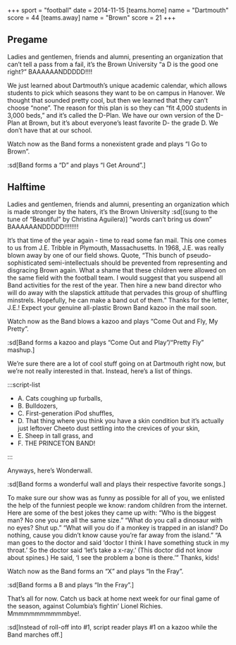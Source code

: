+++
sport = "football"
date = 2014-11-15
[teams.home]
name = "Dartmouth"
score = 44
[teams.away]
name = "Brown"
score = 21
+++

## Pregame

Ladies and gentlemen, friends and alumni, presenting an organization that can’t tell a pass from a fail, it’s the Brown University “a D is the good one right?” BAAAAAANDDDDD!!!!

We just learned about Dartmouth’s unique academic calendar, which allows students to pick which seasons they want to be on campus in Hanover. We thought that sounded pretty cool, but then we learned that they can’t choose “none”. The reason for this plan is so they can “fit 4,000 students in 3,000 beds,” and it’s called the D-Plan. We have our own version of the D-Plan at Brown, but it’s about everyone’s least favorite D- the grade D. We don’t have that at our school.

Watch now as the Band forms a nonexistent grade and plays “I Go to Brown”.

:sd[Band forms a “D” and plays “I Get Around”.]

## Halftime

Ladies and gentlemen, friends and alumni, presenting an organization which is made stronger by the haters, it’s the Brown University :sd[(sung to the tune of “Beautiful” by Christina Aguilera)] “words can’t bring us down” BAAAAAANDDDDD!!!!!!!!

It’s that time of the year again - time to read some fan mail. This one comes to us from J.E. Tribble in Plymouth, Massachusetts. In 1968, J.E. was really blown away by one of our field shows. Quote, “This bunch of pseudo-sophisticated semi-intellectuals should be prevented from representing and disgracing Brown again. What a shame that these children were allowed on the same field with the football team. I would suggest that you suspend all Band activities for the rest of the year. Then hire a new band director who will do away with the slapstick attitude that pervades this group of shuffling minstrels. Hopefully, he can make a band out of them.” Thanks for the letter, J.E.! Expect your genuine all-plastic Brown Band kazoo in the mail soon.

Watch now as the Band blows a kazoo and plays “Come Out and Fly, My Pretty”.

:sd[Band forms a kazoo and plays “Come Out and Play”/“Pretty Fly” mashup.]

We’re sure there are a lot of cool stuff going on at Dartmouth right now, but we’re not really interested in that. Instead, here’s a list of things.

:::script-list

- A. Cats coughing up furballs,
- B. Bulldozers,
- C. First-generation iPod shuffles,
- D. That thing where you think you have a skin condition but it’s actually just leftover Cheeto dust settling into the crevices of your skin,
- E. Sheep in tall grass, and
- F. THE PRINCETON BAND!

:::

Anyways, here’s Wonderwall.

:sd[Band forms a wonderful wall and plays their respective favorite songs.]

To make sure our show was as funny as possible for all of you, we enlisted the help of the funniest people we know: random children from the internet. Here are some of the best jokes they came up with: “Who is the biggest man? No one you are all the same size.” “What do you call a dinosaur with no eyes? Shut up.” “What will you do if a monkey is trapped in an island? Do nothing, cause you didn’t know cause you’re far away from the island.” “A man goes to the doctor and said ‘doctor I think I have something stuck in my throat.’ So the doctor said ‘let’s take a x-ray.’ (This doctor did not know about spines.) He said, ‘I see the problem a bone is there.’” Thanks, kids!

Watch now as the Band forms an “X” and plays “In the Fray”.

:sd[Band forms a B and plays “In the Fray”.]

That’s all for now. Catch us back at home next week for our final game of the season, against Columbia’s fightin’ Lionel Richies. Mmmmmmmmmmmbye!.

:sd[Instead of roll-off into #1, script reader plays #1 on a kazoo while the Band marches off.]
